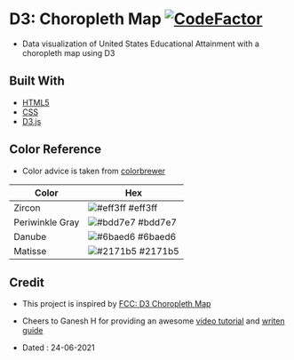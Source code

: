 # D3: Choropleth Map [![CodeFactor](https://www.codefactor.io/repository/github/googoldkhan/choropleth-map/badge)](https://www.codefactor.io/repository/github/googoldkhan/choropleth-map)

- Data visualization of United States Educational Attainment with a choropleth map using D3

## Built With

- [HTML5](https://developer.mozilla.org/en-US/docs/Glossary/HTML5)
- [CSS](https://developer.mozilla.org/en-US/docs/Web/CSS)
- [D3.js](https://github.com/d3/d3)

## Color Reference

- Color advice is taken from [colorbrewer](https://colorbrewer2.org/)

| Color             | Hex                                                                |
| ----------------- | ------------------------------------------------------------------ |
| Zircon | ![#eff3ff](https://via.placeholder.com/10/#eff3ff?text=+) #eff3ff |
| Periwinkle Gray | ![#bdd7e7](https://via.placeholder.com/10/bdd7e7?text=+) #bdd7e7 |
| Danube | ![#6baed6](https://via.placeholder.com/10/6baed6?text=+) #6baed6 |
| Matisse | ![#2171b5](https://via.placeholder.com/10/2171b5?text=+) #2171b5 |

## Credit

- This project is inspired by [FCC: D3 Choropleth Map](https://codepen.io/freeCodeCamp/full/EZKqza)

- Cheers to Ganesh H for providing an awesome [video tutorial](https://youtube.com/playlist?list=PLhGp6N0DI_1Rhbflgl9M4ntZNQNsg4G26) and [writen guide](https://www.notion.so/Visualize-Data-with-a-Choropleth-Map-9d91d46e78d4406abc6a0d36f9e089dc)

- Dated : 24-06-2021
